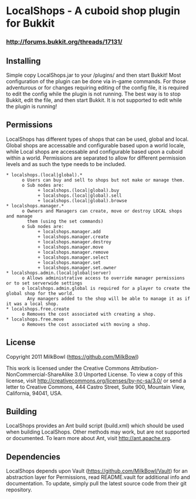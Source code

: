 # LocalShops - A cuboid shop plugin for Bukkit
### http://forums.bukkit.org/threads/17131/

## Installing
Simple copy LocalShops.jar to your <bukkit-directory>/plugins/ and then start
Bukkit!  Most configuration of the plugin can be done via in-game commands.
For those adventurous or for changes requiring editing of the config file, it
is required to edit the config while the plugin is not running.  The best way
is to stop Bukkit, edit the file, and then start Bukkit.  It is not supported
to edit while the plugin is running!


## Permissions
LocalShops has different types of shops that can be used, global and local.
Global shops are accessable and configurable based upon a world locale, while
Local shops are accessable and configurable based upon a cuboid within a world.
Permissions are separated to allow for different permission levels and as such
the type needs to be included.

    * localshops.(local|global).*
          o Users can buy and sell to shops but not make or manage them.
          o Sub nodes are:
                + localshops.(local|global).buy
                + localshops.(local|global).sell
                + localshops.(local|global).browse
    * localshops.manager.*
          o Owners and Managers can create, move or destroy LOCAL shops and manage
            them (using the set commands)
          o Sub nodes are:
                + localshops.manager.add
                + localshops.manager.create
                + localshops.manager.destroy
                + localshops.manager.move
                + localshops.manager.remove
                + localshops.manager.select
                + localshops.manager.set
                + localshops.manager.set.owner
    * localshops.admin.(local|global|server)
          o Allows administrative access to override manager permissions or to set serverwide settings
          o localshops.admin.global is required for a player to create the global shop for the world. 
            Any managers added to the shop will be able to manage it as if it was a local shop.
    * localshops.free.create
          o Removes the cost associated with creating a shop.
    * localshops.free.move
          o Removes the cost associated with moving a shop.


## License
Copyright 2011 MilkBowl (https://github.com/MilkBowl)

This work is licensed under the Creative Commons 
Attribution-NonCommercial-ShareAlike 3.0 Unported License. To view a copy of 
this license, visit http://creativecommons.org/licenses/by-nc-sa/3.0/ or send 
a letter to Creative Commons, 444 Castro Street, Suite 900, Mountain View, 
California, 94041, USA.


## Building
LocalShops provides an Ant build script (build.xml) which should be used when
building LocalShops.  Other methods may work, but are not supported or
documented.  To learn more about Ant, visit http://ant.apache.org.


## Dependencies
LocalShops depends upon Vault (https://github.com/MilkBowl/Vault) for an
abstraction layer for Permissions, read README.vault for additional info and
documentation.  To update, simply pull the latest source code from their git
repository.
